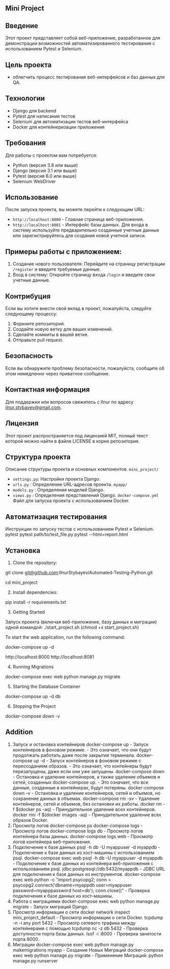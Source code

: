 ## Mini Project
## Введение
Этот проект представляет собой веб-приложение, разработанное для демонстрации возможностей автоматизированного тестирования с использованием Pytest и Selenium. 
## Цель проекта 
- облегчить процесс тестирования веб-интерфейсов и баз данных для QA.
## Технологии
- Django для backend
- Pytest для написания тестов
- Selenium для автоматизации тестов веб-интерфейса
- Docker для контейнеризации приложения
## Требования
Для работы с проектом вам потребуется:
- Python (версия 3.8 или выше)
- Django (версия 3.1 или выше)
- Pytest (версия 6.0 или выше)
- Selenium WebDriver
## Использование
После запуска проекта, вы можете перейти к следующим URL:
- `http://localhost:8000` - Главная страница веб-приложения.
- `http://localhost:8081` - Интерфейс базы данных.
Для входа в систему используйте предварительно созданные учетные данные или зарегистрируйтесь для создания новой учетной записи.
## Примеры работы с приложением:
1. Создание нового пользователя:
   Перейдите на страницу регистрации `/register` и введите требуемые данные.
2. Вход в систему:
   Откройте страницу входа `/login` и введите свои учетные данные.
## Контрибуция
Если вы хотите внести свой вклад в проект, пожалуйста, следуйте следующему процессу:
1. Форкните репозиторий.
2. Создайте новую ветку для ваших изменений.
3. Сделайте коммиты в вашей ветке.
4. Отправьте pull request.
## Безопасность
Если вы обнаружите проблему безопасности, пожалуйста, сообщите об этом немедленно через приватное сообщение.
## Контактная информация
Для поддержки или вопросов свяжитесь с Ilnur по адресу ilnur.stybayev@gmail.com.
## Лицензия
Этот проект распространяется под лицензией MIT, полный текст которой можно найти в файле LICENSE в корне репозитория.
## Структура проекта
Описание структуры проекта и основных компонентов.
`mini_project/`
- `settings.py`:        Настройки проекта Django.
- `urls.py`    :        Определение URL-адресов проекта.
`myapp/`
- `models.py`  :        Определения моделей Django.
- `views.py`   :        Определения представлений Django.
`docker-compose.yml`
Файл для запуска проекта с использованием Docker.

## Автоматизация тестирования
Инструкции по запуску тестов с использованием Pytest и Selenium.
pytest
pytest path/to/test_file.py
pytest --html=report.html


## Установка

1. Clone the repository:

git clone git@github.com:IlnurStybayev/Automated-Testing-Python.git

cd mini_project

2.  Install dependencies:

pip install -r requirements.txt

3. Getting Started

Запуск проекта (включая веб-приложение, базу данных и миграции) одной командой:
./start_project.sh
(chmod +x start_project.sh)

To start the web application, run the following command:

docker-compose up -d

http://localhost:8000
http://localhost:8081

4. Running Migrations

docker-compose exec web python manage.py migrate

5. Starting the Database Container

docker-compose up -d db

6. Stopping the Project

docker-compose down -v

## Addition
1. Запуск и остановка контейнеров
docker-compose up                                                  - Запуск контейнеров в фоновом режиме.
                                                                   - Это означает, что они будут продолжать работать даже после закрытия терминала.
docker-compose up -d                                               - Запуск контейнеров в фоновом режиме с пересозданием образов.
                                                                   - Это означает, что контейнеры будут перезапущены, даже если они уже запущены.
docker-compose down                                                - Остановка и удаление контейнеров, а также удаление объемов и сетей, созданных docker-compose up.
                                                                   - Это означает, что все данные, созданные в контейнерах, будут потеряны.
docker-compose down -v                                             - Остановка и удаление контейнеров, сетей и объемов, но сохранение данных в объемах.
docker-compose rm -sv                                              - Удаление контейнеров, сетей и объемов, без остановки их работы.
docker rm -f $(docker ps -aq)                                      - Принудительное удаление всех контейнеров.
docker rmi -f $(docker images -aq)                                 - Принудительное удаление всех образов Docker.
2. Просмотр логов
docker-compose ps
docker-compose logs                                                - Просмотр логов
docker-compose logs db                                             - Просмотр логов контейнера базы данных.
docker-compose logs web                                            - Просмотр логов контейнера веб-приложения.
3. Подключение к базе данных
psql -h db -U myappuser -d myappdb                                 - Подключение к базе данных из хост-машины с использованием psql.
docker-compose exec web psql -h db -U myappuser -d myappdb         - Подключение к базе данных из контейнера веб-приложения с использованием psql.
jdbc:postgresql://db:5432/myappdb                                  - JDBC URL для подключения к базе данных из инструментов.
docker-compose exec web python -c "import psycopg2; conn = psycopg2.connect('dbname=myappdb user=myappuser password=myapppassword host=db'); conn.close()"                                                           - Проверка подключения к базе данных из хост-машины.
4. Работа с миграциями
docker-compose exec web python manage.py migrate                    - Запуск миграций Django.
5. Просмотр информации о сети
docker network inspect mini_project_default                         - Просмотр информации о сети Docker.
tcpdump -n -i any port 5432                                         - Просмотр сетевого трафика между контейнерами с помощью tcpdump
nc -z db 5432                                                       - Проверка доступности порта базы данных.
lsof -i :8000                                                       - Проверка занятости порта 8000.
6. Миграции 
docker-compose exec web python manage.py makemigrations myapp       - Создание Новых Миграций
docker-compose exec web python manage.py migrate                    - Применение Миграций:
python manage.py runserver










